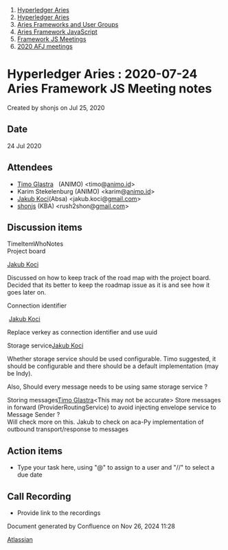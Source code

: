 1. [Hyperledger Aries](index.html)
2. [Hyperledger Aries](Hyperledger-Aries_18481154.html)
3. [Aries Frameworks and User Groups](Aries-Frameworks-and-User-Groups_18481290.html)
4. [Aries Framework JavaScript](Aries-Framework-JavaScript_18482463.html)
5. [Framework JS Meetings](Framework-JS-Meetings_18482467.html)
6. [2020 AFJ meetings](2020-AFJ-meetings_18513105.html)

# Hyperledger Aries : 2020-07-24 Aries Framework JS Meeting notes

Created by shonjs on Jul 25, 2020

## Date

24 Jul 2020

## Attendees

- [Timo Glastra](https://lf-hyperledger.atlassian.net/wiki/people/5f64a069a1048d0069073500?ref=confluence)   (ANIMO) &lt;timo@[animo.id](http://animo.id)&gt;
- Karim Stekelenburg (ANIMO) &lt;karim@[animo.id](http://animo.id)&gt;
- [Jakub Koci](https://lf-hyperledger.atlassian.net/wiki/people/557058:a09deeb2-174a-4e43-9fd0-890f4d055dd5?ref=confluence)(Absa) &lt;jakub.koci@[gmail.com](http://gmail.com)&gt;
- [shonjs](https://lf-hyperledger.atlassian.net/wiki/people/557058:b2736d63-185c-457c-88a1-e84b63da434d?ref=confluence) (KBA) &lt;rush2shon@[gmail.com](http://gmail.com)&gt;

## Discussion items

TimeItemWhoNotes  
Project board

[Jakub Koci](https://lf-hyperledger.atlassian.net/wiki/people/557058:a09deeb2-174a-4e43-9fd0-890f4d055dd5?ref=confluence)

Discussed on how to keep track of the road map with the project board. Decided that its better to keep the roadmap issue as it is and see how it goes later on.

Connection identifier

 [Jakub Koci](https://lf-hyperledger.atlassian.net/wiki/people/557058:a09deeb2-174a-4e43-9fd0-890f4d055dd5?ref=confluence)

Replace verkey as connection identifier and use uuid

Storage service[Jakub Koci](https://lf-hyperledger.atlassian.net/wiki/people/557058:a09deeb2-174a-4e43-9fd0-890f4d055dd5?ref=confluence)

Whether storage service should be used configurable. Timo suggested, it should be configurable and there should be a default implementation (may be Indy).

Also, Should every message needs to be using same storage service ?

Storing messages[Timo Glastra](https://lf-hyperledger.atlassian.net/wiki/people/5f64a069a1048d0069073500?ref=confluence)&lt;This may not be accurate&gt; Store messages in forward (ProviderRoutingService) to avoid injecting envelope service to Message Sender ?  
Will check more on this. Jakub to check on aca-Py implementation of outbound transport/response to messages

## Action items

- Type your task here, using "@" to assign to a user and "//" to select a due date

## Call Recording

- Provide link to the recordings

Document generated by Confluence on Nov 26, 2024 11:28

[Atlassian](http://www.atlassian.com/)

